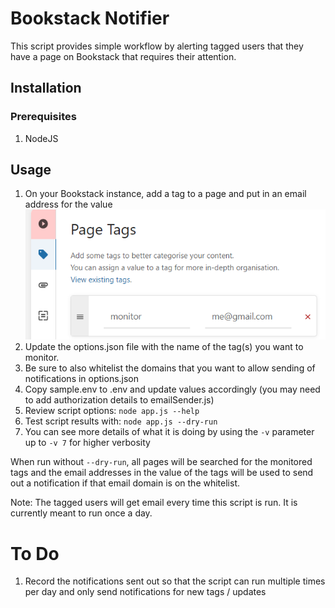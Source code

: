 # Bookstack Notifier
This script provides simple workflow by alerting tagged users that they have a page on Bookstack that requires their attention.
## Installation
### Prerequisites
1. NodeJS

## Usage
1. On your Bookstack instance, add a tag to a page and put in an email address for the value
![tags](https://github.com/gregfroese/bookstack-notifier/blob/main/images/tags.png)
2. Update the options.json file with the name of the tag(s) you want to monitor.
3. Be sure to also whitelist the domains that you want to allow sending of notifications in options.json
4. Copy sample.env to .env and update values accordingly (you may need to add authorization details to emailSender.js)
5. Review script options: `node app.js --help`
6. Test script results with: `node app.js --dry-run`
  1. You can see more details of what it is doing by using the `-v` parameter up to `-v 7` for higher verbosity

When run without `--dry-run`, all pages will be searched for the monitored tags and the email addresses in the value of the tags will be used to send out a notification if that email domain is on the whitelist.

Note: The tagged users will get email every time this script is run. It is currently meant to run once a day.

# To Do
1. Record the notifications sent out so that the script can run multiple times per day and only send notifications for new tags / updates
